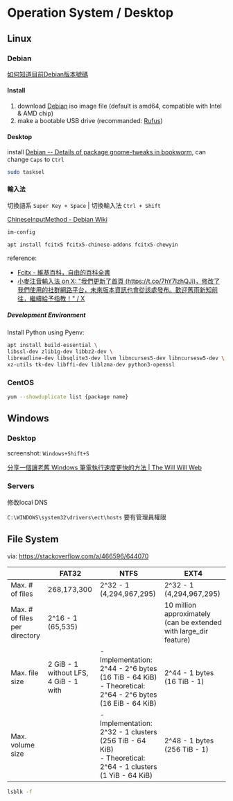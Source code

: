 # Operation System / Desktop

## Linux

### Debian

[如何知道目前Debian版本號碼](../blog/articles/231214how-to-check-debian-version.md)

#### Install

1. download [Debian](https://www.debian.org/distrib/) iso image file (default is amd64, compatible with Intel & AMD chip)
2. make a bootable USB drive (recommanded: [Rufus](https://rufus.ie/en/))

#### Desktop

install [Debian -- Details of package gnome-tweaks in bookworm](https://packages.debian.org/bookworm/gnome-tweaks), can change `Caps` to `Ctrl`

```bash title="install multiple desktop environment"
sudo tasksel
```

#### 輸入法

切換語系 `Super Key + Space` | 切換輸入法 `Ctrl + Shift`

[ChineseInputMethod - Debian Wiki](https://wiki.debian.org/ChineseInputMethod)

```bash title="設定輸入法"
im-config
```

```bash title="Install fcitx5 traditional chinese input"
apt install fcitx5 fcitx5-chinese-addons fcitx5-chewyin
```

reference:

- [Fcitx - 維基百科，自由的百科全書](https://zh.wikipedia.org/zh-tw/Fcitx)
- [小麥注音輸入法 on X: "我們更新了首頁 (https://t.co/7hY7IzhQJi)，修改了我們使用的社群網路平台，未來版本資訊也會從該處發布。歡迎舊雨新知前往，繼續給予指教！" / X](https://twitter.com/McBopomofo/status/1714799933969023391)


##### Development Environment

Install Python using Pyenv:

```bash
apt install build-essential \
libssl-dev zlib1g-dev libbz2-dev \
libreadline-dev libsqlite3-dev llvm libncurses5-dev libncursesw5-dev \
xz-utils tk-dev libffi-dev liblzma-dev python3-openssl
```

### CentOS

```bash title="list all supported version"
yum --showduplicate list {package name}
```

## Windows

### Desktop

screenshot: `Windows+Shift+S`

[分享一個讓老舊 Windows 筆電執行速度更快的方法 | The Will Will Web](https://blog.miniasp.com/post/2024/07/02/Share-a-method-to-make-old-Windows-laptops-run-faster?fbclid=IwZXh0bgNhZW0CMTEAAR0Xk15d7T_bwY3ItQTGaqHMWhoUoJA-msgH5C4kZ-0tJLq4ZYCMJ19Y5y8_aem_0FAYhoheokA85RcvDx-k8g)

### Servers
修改local DNS

`C:\WINDOWS\system32\drivers\ect\hosts` 要有管理員權限

## File System

via: https://stackoverflow.com/a/466596/644070

|                                       | FAT32        | NTFS                     | EXT4          |
| ------------------------------------- | ------------ |--------------------------|---------------|
| Max. # of files               | 268,173,300  | 2^32 - 1 (4,294,967,295) | 2^32 - 1 (4,294,967,295) |
| Max. # of files per directory | 2^16 - 1 (65,535) |     | 10 million approximately (can be extended with large_dir feature)  |
| Max. file size                     | 2 GiB - 1 without LFS, 4 GiB - 1 with | - Implementation: 2^44 - 2^6 bytes (16 TiB - 64 KiB) </br>- Theoretical: 2^64 - 2^6 bytes (16 EiB - 64 KiB) | 2^44 - 1 bytes (16 TiB - 1) |
| Max. volume size            |        | - Implementation: 2^32 - 1 clusters (256 TiB - 64 KiB)</br>- Theoretical: 2^64 - 1 clusters (1 YiB - 64 KiB)  | 2^48 - 1 bytes (256 TiB - 1)  |

```bash title="list filesystem type"
lsblk -f
```
